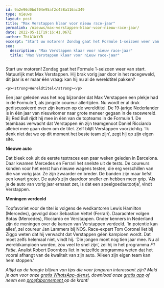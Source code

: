 ```yaml
---
id: 9a2e96d0bdf04e95af2c458a116ac349
type: nieuws
layout: post
title: "Max Verstappen klaar voor nieuw race-jaar"
permalink: /nieuws/max-verstappen-klaar-voor-nieuw-race-jaar/
date: 2022-05-11T19:16:41.067Z
author: 7biA1WiYB
excerpt: "Start uw motoren! Zondag gaat het Formule 1-seizoen weer van start. Natuurlijk met Max Verstappen. Hij brak vorig jaar door in het racegeweld, dit jaar is er maar één vraag: kan hij nu al de wereldtitel pakken?  "
seo:
  description: "Max Verstappen klaar voor nieuw race-jaar"
  title: "Max Verstappen klaar voor nieuw race-jaar"
---
```

Start uw motoren! Zondag gaat het Formule 1-seizoen weer van start. Natuurlijk met Max Verstappen. Hij brak vorig jaar door in het racegeweld, dit jaar is er maar één vraag: kan hij nu al de wereldtitel pakken?  

    <p><strong>Wereldtitel</strong></p>
<p>Een jaar geleden was het nog bijzonder dat Max Verstappen een plekje had in de Formule 1, als jongste coureur allertijden. Nu wordt er al druk gediscussieerd over zijn kansen op de wereldtitel. De 19-jarige Nederlander is in één jaar van nieuwkomer naar grote meneer gegaan in de racewereld. Bij Red Bull rijdt hij mee in één van de topteams in de Formule 1. De teambaas verwacht dat Verstappen én zijn teamgenoot Daniel Ricciardo allebei mee gaan doen om de titel. Zelf blijft Verstappen voorzichtig. ‘Ik denk niet dat we op dit moment het beste team zijn’, zegt hij op zijn eigen site. </p>
<p><strong>Nieuwe auto</strong></p>
<p>Dat bleek ook uit de eerste testraces een paar weken geleden in Barcelona. Daar kwamen Mercedes en Ferrari het snelste uit de tests. De coureurs konden voor het eerst hun nieuwe wagens testen, die erg verschillen van die van vorig jaar. Ze zijn zwaarder en breder. De banden zijn maar liefst een kwart groter. De auto’s zijn daardoor sneller en hebben meer grip. ‘Als je de auto van vorig jaar ernaast zet, is dat een speelgoedautootje’, vindt Verstappen.</p>
<p><strong>Meningen verdeeld</strong></p>
<p>Topfavoriet voor de titel is volgens de wedkantoren Lewis Hamilton (Mercedes), gevolgd door Sebastian Vettel (Ferrari). Daarachter volgen Botas (Mercedes), Ricciardo en Verstappen. Onder kenners in Nederland zijn de meningen over de kansen van Verstappen verdeeld. ‘In potentie kan alles’, zei coureur Jan Lammers bij NOS. Race-expert Tom Coronel liet bij Ziggo weten dat hij verwacht dat Verstappen géén kampioen wordt. Dat moet zelfs helemaal niet, vindt hij. ‘Die jongen moet nog tien jaar mee. Nu al wereldkampioen worden, zou veel te snel zijn’, zei hij in het programma <em>F1 Fittie</em>. Analist Robert Doornbos liet in hetzelfde programma weten dat het vooral afhangt van de kwaliteit van zijn auto. ‘Alleen zijn eigen team kan hem stoppen.’</p>
<p><em>Altijd op de hoogte blijven van tips die voor jongeren interessant zijn? Meld je aan voor onze <a href="https://7dagen.netlify.app/whatsapp">gratis WhatsApp-dienst</a>, download onze <a href="https://7dagen.netlify.app/app">gratis app</a> of neem een <a href="https://abonneren.sevendays.nl/abonneren/abonnementen/ae/artikel">proefabonnement </a>op de krant!</em></p>  
